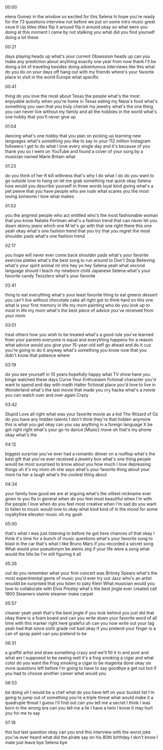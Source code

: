
00:00

elena Gomez in the window so excited for this Selena hi hope you're ready for the 73 questions interview not before we put on some intro music great ceue It Up titles titles flip it around flip it around okay so what were you doing at this moment I came by not stalking you what did you find yourself doing a lot these

00:21

days playing heads up what's your current Obsession heads up can you make any prediction about anything exactly one year from now thank I'll be doing a lot of traveling besides doing adventurous interviews like this what do you do on your days off hang out with my friends where's your favorite place to visit in the world Europe what specific

00:41

thing do you love the most about Texas the people what's the most enjoyable activity when you're home in Texas eating my Nana's food what's something you own that you truly cherish my jewelry what's the one thing you can never live without my family and all the hobbies in the world what's one hobby that you'll never give up

01:04

dancing what's one hobby that you plan on picking up learning new languages what's something you like to say to your 112 million Instagram followers I get to do what I love every single day and it's because of you thank you so I went on YouTube and found a cover of your song by a musician named Marie Britain what

01:23

do you think of her K kill withness that's why I do what I do do you want to go outside love to hang on let me grab something real quick okay Selena how would you describe yourself in three words loyal kind giving what's a pet peeve that you have people who are rude what scares you the most losing someone I love what makes

01:53

you the angriest people who act entitled who's the most fashionable woman that you know Natalie Portman what's a fashion trend that can never let you down skinny jeans which one M let's go with that one right there this one yeah okay what's one fashion trend that you try that you regret the most shoulder pads what's one fashion trend

02:17

you hope will never ever come back shoulder pads what's your favorite exercise platies what's the best song to run around to Don't Stop Believing what's your spirit animal ml stre hey yo hey Selena yeah what second language should I teach my newborn child Japanese Selena what's your favorite candy Twizzlers what's your favorite

02:41

thing to eat everything what's your least favorite thing to eat greens dessert you can't live without chocolate cake all right got to think hard on this one what is your first memory in life my mom painting who do you look up to most in life my mom what's the best piece of advice you've received from your mom

03:01

treat others how you wish to be treated what's a good rule you've learned from your parents everyone is equal and everything happens for a reason what advice would you give your 15-year-old self go ahead and do it cuz you're going to do it anyway what's something you know now that you didn't know that patience where

03:19

do you see yourself in 10 years hopefully happy what TV show have you binge watched these days Curve Your Enthusiasm fictional character you'd want to spend and day with madh Hatter fictional place you'd love to live in Wonderland what's the last movie that made you cry hacka what's a movie you can watch over and over again Crazy

03:42

Stupid Love all right what was your favorite movie as a kid The Wizard of Oz do you have any hidden talents I don't think they're that hidden anymore this is what you get okay can you say anything in a foreign language X be got right right what's your go-to dance [Music] move oh that's my phone okay what's the

04:12

biggest surprise you've ever had a romantic dinner on a rooftop what's the best gift that you've ever received a jewelry box what's one thing people would be most surprised to know about you how much I love depressing things oh it's my mom oh she says what's your favorite thing about your mom ha her a laugh what's the coolest thing about

04:34

your family how good we are at arguing what's the silliest nickname ever given to you fla in general when do you feel most beautiful when I'm with the people I love when do you feel most creative when I'm sad do you want to listen to music would love to okay what kind kind of in the mood for some royaltyfree elevator music oh my gosh

05:00

that's what I was just listening to before he got here chances of that okay I think it's time for a bunch of music questions what's your favorite song to blast in the car that's what I like Bruno Mars if you recorded a secret song What would your pseudonym be alenis zeg if your life were a song what would the title be I'm still figuring it all

05:26

out do you remember what your first concert was Britney Spears what's the most experimental genre of music you'd ever try out Jazz who's an artist wouldd be surprised that you listen to paty Klein What musician would you love to collaborate with Elvis Presley what's the best jingle ever created call 1800 Steamers stainle steamer make carpet

05:57

cleaner yeah yeah that's the best jingle if you look behind you just did that okay there is a foam board and can you write down your favorite word of all time with this marker right here grateful uh can you now write out your tag yeah had that since sixth grade not bad okay if you pretend your finger is a can of spray paint can you pretend to be

06:31

a graffiti artist and draw something crazy and we'll fill it in and post and what am I supposed to be seeing well it's a frog smoking a cigar and what color do you want the Frog smoking a cigar to be magenta done okay six more questions left before I'm going to have to say goodbye a get out but if you had to choose another career what would you

06:53

be doing uh I would be a chef what do you have left on your bucket list I'm going to jump out of something you're a triple threat what would make it a quadruple threat I guess I'll find out can you tell me a secret I think I was born in the wrong era can you tell me a lie I have a twin I know it may hurt you for me to say

07:18

this but last question okay can you end this interview with the worst joke you've ever heard what did the pirate say on his 80th birthday I don't know I mate just leave bye Selena bye









